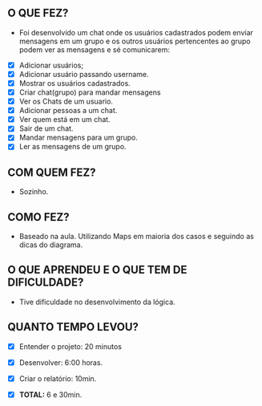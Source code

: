 ## O QUE FEZ?
- Foi desenvolvido um chat onde os usuários cadastrados podem enviar mensagens em um grupo e os outros usuários pertencentes ao grupo podem ver as mensagens e sé comunicarem:
- [x] Adicionar usuários;
- [x] Adicionar usuário passando username.
- [x] Mostrar os usuários cadastrados.
- [x] Criar chat(grupo) para mandar mensagens
- [x] Ver os Chats de um usuario.
- [x] Adicionar pessoas a um chat.
- [x] Ver quem está em um chat.
- [x] Sair de um chat.
- [x] Mandar mensagens para um grupo.
- [x] Ler as mensagens de um grupo.

## COM QUEM FEZ?
- Sozinho.

## COMO FEZ?
- Baseado na aula. Utilizando Maps em maioria dos casos e seguindo as dicas do diagrama.


## O QUE APRENDEU E O QUE TEM DE DIFICULDADE?
- Tive dificuldade no desenvolvimento da lógica.


## QUANTO TEMPO LEVOU?
   - [x] Entender o projeto: 20 minutos
   - [x] Desenvolver:   6:00 horas.
   - [x] Criar o relatório: 10min.
   - [x] **TOTAL:** 6 e 30min.

